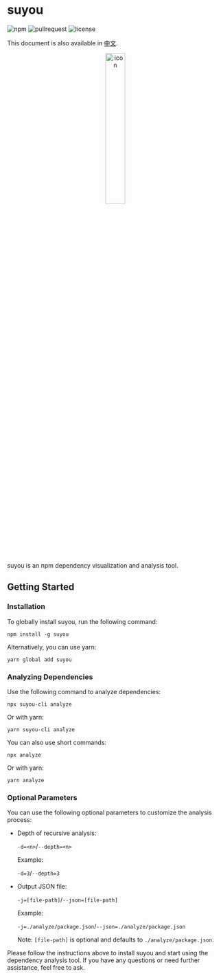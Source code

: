 # suyou

![npm](https://img.shields.io/npm/v/suyou?label=npm%20version&logo=npm)
![pullrequest](https://img.shields.io/github/issues-pr/LunaSekiii/npm-package-analysis-tool)
![license](https://img.shields.io/npm/l/suyou)

This document is also available in [中文](./README.zh_CN.md).

<p align="center"> <img src="https://s2.loli.net/2023/08/29/Xcb4AKrTDE7gPfk.png" alt="icon" width="30%" /> </p>

suyou is an npm dependency visualization and analysis tool.

## Getting Started

### Installation

To globally install suyou, run the following command:

```shell
npm install -g suyou
```

Alternatively, you can use yarn:

```shell
yarn global add suyou
```

### Analyzing Dependencies

Use the following command to analyze dependencies:

```shell
npx suyou-cli analyze
```

Or with yarn:

```shell
yarn suyou-cli analyze
```

You can also use short commands:

```shell
npx analyze
```

Or with yarn:

```shell
yarn analyze
```

### Optional Parameters

You can use the following optional parameters to customize the analysis process:

-   Depth of recursive analysis:

    `-d=<n>`/`--depth=<n>`

    Example:

    `-d=3`/`--depth=3`

-   Output JSON file:

    `-j=[file-path]`/`--json=[file-path]`

    Example:

    `-j=./analyze/package.json`/`--json=./analyze/package.json`

    Note: `[file-path]` is optional and defaults to `./analyze/package.json`.

Please follow the instructions above to install suyou and start using the dependency analysis tool. If you have any questions or need further assistance, feel free to ask.
